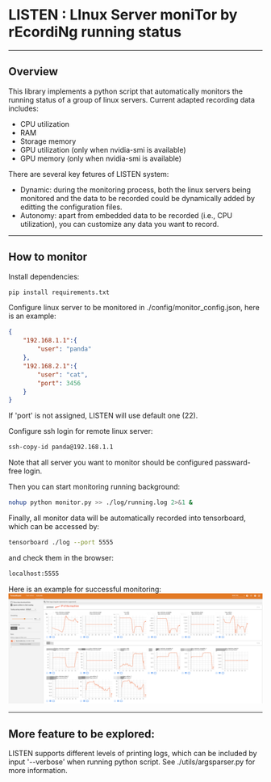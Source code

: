 # LISTEN : LInux Server moniTor by rEcordiNg running status

-------

## Overview


This library implements a python script that automatically monitors the running status of a group of linux servers. Current adapted recording data includes:

- CPU utilization
- RAM
- Storage memory
- GPU utilization (only when nvidia-smi is available)
- GPU memory (only when nvidia-smi is available)

There are several key fetures of LISTEN system:
- Dynamic: during the monitoring process, both the linux servers being monitored and the data to be recorded could be dynamically added by editting the configuration files.
- Autonomy: apart from embedded data to be recorded (i.e., CPU utilization), you can customize any data you want to record.

--------

## How to monitor

Install dependencies:

```bash
pip install requirements.txt
```

Configure linux server to be monitored in ./config/monitor_config.json, here is an example:

```json
{
    "192.168.1.1":{
        "user": "panda"
    },
    "192.168.2.1":{
        "user": "cat",
        "port": 3456
    }
}
```

If 'port' is not assigned, LISTEN will use default one (22).

Configure ssh login for remote linux server:

```bash
ssh-copy-id panda@192.168.1.1
```

Note that all server you want to monitor should be configured passward-free login.

Then you can start monitoring running background:
```bash
nohup python monitor.py >> ./log/running.log 2>&1 &
```

Finally, all monitor data will be automatically recorded into tensorboard, which can be accessed by:

```bash
tensorboard ./log --port 5555
```

and check them in the browser:

```bash
localhost:5555
```

Here is an example for successful monitoring:
![monitor](./fig/monitor.jpg)

--------

## More feature to be explored:

LISTEN supports different levels of printing logs, which can be included by input '--verbose' when running python script. See ./utils/argsparser.py for more information.